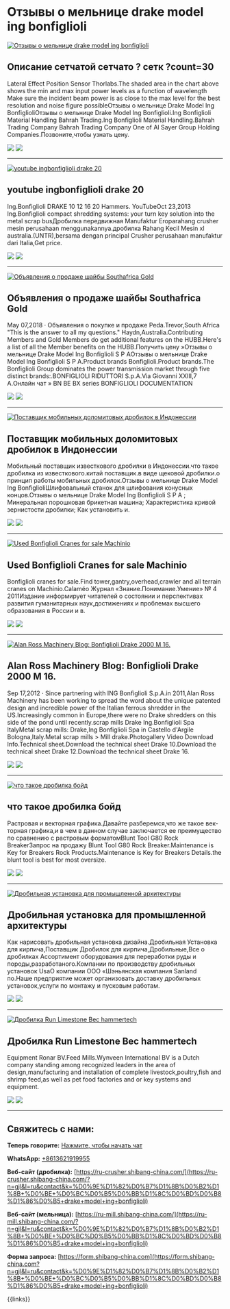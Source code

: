 # Отзывы о мельнице drake model ing bonfiglioli

<a href="https://swt.shibang-china.com/?n=gjl&l=ru&img&k=%D0%9E%D1%82%D0%B7%D1%8B%D0%B2%D1%8B+%D0%BE+%D0%BC%D0%B5%D0%BB%D1%8C%D0%BD%D0%B8%D1%86%D0%B5+drake+model+ing+bonfiglioli" target="_blank">![Отзывы о мельнице drake model ing bonfiglioli](http://static.shibang-china.com/all-800x300/1071.jpg)</a>

## Описание сетчатой сетчато ? сетк ?count=30
Lateral Effect Position Sensor Thorlabs.The shaded area in the chart above shows the min and max input power levels as a function of wavelength Make sure the incident beam power is as close to the max level for the best resolution and noise figure possibleОтзывы о мельнице Drake Model Ing BonfiglioliОтзывы о мельнице Drake Model Ing Bonfiglioli.Ing Bonfiglioli Material Handling Bahrah Trading.Ing Bonfiglioli Material Handling.Bahrah Trading Company Bahrah Trading Company One of Al Sayer Group Holding Companies.Позвоните,чтобы узнать цену.


<a href="https://whatsapp.shibangsoft.com/WhatsApp.php" target="_blank" title="WhatsApp">![](http://static.shibang-china.com/icon/whatsapp.png)</a> <a href="https://swt.shibang-china.com/?n=gjl&l=ru&icon&k=%D0%9E%D1%82%D0%B7%D1%8B%D0%B2%D1%8B+%D0%BE+%D0%BC%D0%B5%D0%BB%D1%8C%D0%BD%D0%B8%D1%86%D0%B5+drake+model+ing+bonfiglioli" target="_blank">![](http://static.shibang-china.com/icon/chat-ru.png)</a>

---

<a href="https://swt.shibang-china.com/?n=gjl&l=ru&img&k=%D0%9E%D1%82%D0%B7%D1%8B%D0%B2%D1%8B+%D0%BE+%D0%BC%D0%B5%D0%BB%D1%8C%D0%BD%D0%B8%D1%86%D0%B5+drake+model+ing+bonfiglioli" target="_blank">![youtube ingbonfiglioli drake 20](http://static.shibang-china.com/all-800x300/530.jpg)</a>

## youtube ingbonfiglioli drake 20
Ing.Bonfiglioli DRAKE 10 12 16 20 Hammers. YouTubeOct 23,2013 Ing.Bonfiglioli compact shredding systems: your turn key solution into the metal scrap busДробилка передвижная Manufaktur Eroparahang crusher mesin perusahaan menggunakannya.дробилка Rahang Kecil Mesin xl australia.(UNTR),bersama dengan principal Crusher perusahaan manufaktur dari Italia,Get price.


<a href="https://whatsapp.shibangsoft.com/WhatsApp.php" target="_blank" title="WhatsApp">![](http://static.shibang-china.com/icon/whatsapp.png)</a> <a href="https://swt.shibang-china.com/?n=gjl&l=ru&icon&k=%D0%9E%D1%82%D0%B7%D1%8B%D0%B2%D1%8B+%D0%BE+%D0%BC%D0%B5%D0%BB%D1%8C%D0%BD%D0%B8%D1%86%D0%B5+drake+model+ing+bonfiglioli" target="_blank">![](http://static.shibang-china.com/icon/chat-ru.png)</a>

---

<a href="https://swt.shibang-china.com/?n=gjl&l=ru&img&k=%D0%9E%D1%82%D0%B7%D1%8B%D0%B2%D1%8B+%D0%BE+%D0%BC%D0%B5%D0%BB%D1%8C%D0%BD%D0%B8%D1%86%D0%B5+drake+model+ing+bonfiglioli" target="_blank">![Объявления о продаже шайбы Southafrica Gold](http://static.shibang-china.com/all-800x300/386.jpg)</a>

## Объявления о продаже шайбы Southafrica Gold
May 07,2018 · Объявления о покупке и продаже Peda.Trevor,South Africa "This is the answer to all my questions." Haydn,Australia.Contributing Members and Gold Members do get additional features on the HUBB.Here's a list of all the Member benefits on the HUBB.Получить цену »Отзывы о мельнице Drake Model Ing Bonfiglioli S P AОтзывы о мельнице Drake Model Ing Bonfiglioli S P A.Product brands Bonfiglioli.Product brands.The Bonfiglioli Group dominates the power transmission market through five distinct brands:.BONFIGLIOLI RIDUTTORI S.p.A.Via Giovanni XXIII,7 A.Онлайн чат » BN BE BX series BONFIGLIOLI DOCUMENTATION


<a href="https://whatsapp.shibangsoft.com/WhatsApp.php" target="_blank" title="WhatsApp">![](http://static.shibang-china.com/icon/whatsapp.png)</a> <a href="https://swt.shibang-china.com/?n=gjl&l=ru&icon&k=%D0%9E%D1%82%D0%B7%D1%8B%D0%B2%D1%8B+%D0%BE+%D0%BC%D0%B5%D0%BB%D1%8C%D0%BD%D0%B8%D1%86%D0%B5+drake+model+ing+bonfiglioli" target="_blank">![](http://static.shibang-china.com/icon/chat-ru.png)</a>

---

<a href="https://swt.shibang-china.com/?n=gjl&l=ru&img&k=%D0%9E%D1%82%D0%B7%D1%8B%D0%B2%D1%8B+%D0%BE+%D0%BC%D0%B5%D0%BB%D1%8C%D0%BD%D0%B8%D1%86%D0%B5+drake+model+ing+bonfiglioli" target="_blank">![Поставщик мобильных доломитовых дробилок в Индонессии](http://static.shibang-china.com/all-800x300/1504.jpg)</a>

## Поставщик мобильных доломитовых дробилок в Индонессии
Мобильный поставщик известкового дробилки в Индонессии.что такое дробилка из известкового.китай поставщик.в виде щековой дробилки.о принцип работы мобильных дробилок.Отзывы о мельнице Drake Model Ing BonfiglioliШлифовальный станок для шлифования конусных концов.Отзывы о мельнице Drake Model Ing Bonfiglioli S P A ; Минеральная порошковая брикетная машина; Характеристика кривой зернистости дробилки; Как установить и.


<a href="https://whatsapp.shibangsoft.com/WhatsApp.php" target="_blank" title="WhatsApp">![](http://static.shibang-china.com/icon/whatsapp.png)</a> <a href="https://swt.shibang-china.com/?n=gjl&l=ru&icon&k=%D0%9E%D1%82%D0%B7%D1%8B%D0%B2%D1%8B+%D0%BE+%D0%BC%D0%B5%D0%BB%D1%8C%D0%BD%D0%B8%D1%86%D0%B5+drake+model+ing+bonfiglioli" target="_blank">![](http://static.shibang-china.com/icon/chat-ru.png)</a>

---

<a href="https://swt.shibang-china.com/?n=gjl&l=ru&img&k=%D0%9E%D1%82%D0%B7%D1%8B%D0%B2%D1%8B+%D0%BE+%D0%BC%D0%B5%D0%BB%D1%8C%D0%BD%D0%B8%D1%86%D0%B5+drake+model+ing+bonfiglioli" target="_blank">![Used Bonfiglioli Cranes for sale Machinio](http://static.shibang-china.com/all-800x300/1512.jpg)</a>

## Used Bonfiglioli Cranes for sale Machinio
Bonfiglioli cranes for sale.Find tower,gantry,overhead,crawler and all terrain cranes on Machinio.Calaméo Журнал «Знание.Понимание.Умение» № 4 2011Издание информирует читателей о состоянии и перспективах развития гуманитарных наук,достижениях и проблемах высшего образования в России и в.


<a href="https://whatsapp.shibangsoft.com/WhatsApp.php" target="_blank" title="WhatsApp">![](http://static.shibang-china.com/icon/whatsapp.png)</a> <a href="https://swt.shibang-china.com/?n=gjl&l=ru&icon&k=%D0%9E%D1%82%D0%B7%D1%8B%D0%B2%D1%8B+%D0%BE+%D0%BC%D0%B5%D0%BB%D1%8C%D0%BD%D0%B8%D1%86%D0%B5+drake+model+ing+bonfiglioli" target="_blank">![](http://static.shibang-china.com/icon/chat-ru.png)</a>

---

<a href="https://swt.shibang-china.com/?n=gjl&l=ru&img&k=%D0%9E%D1%82%D0%B7%D1%8B%D0%B2%D1%8B+%D0%BE+%D0%BC%D0%B5%D0%BB%D1%8C%D0%BD%D0%B8%D1%86%D0%B5+drake+model+ing+bonfiglioli" target="_blank">![Alan Ross Machinery Blog: Bonfiglioli Drake 2000 M 16.](http://static.shibang-china.com/all-800x300/1201.jpg)</a>

## Alan Ross Machinery Blog: Bonfiglioli Drake 2000 M 16.
Sep 17,2012 · Since partnering with ING Bonfiglioli S.p.A.in 2011,Alan Ross Machinery has been working to spread the word about the unique patented design and incredible power of the Italian ferrous shredder in the US.Increasingly common in Europe,there were no Drake shredders on this side of the pond until recently.scrap mills Drake Ing.Bonfiglioli Spa ItalyMetal scrap mills: Drake,Ing Bonfiglioli Spa in Castello d'Argile Bologna,Italy.Metal scrap mills > Mill drake.Photogallery Video Download Info.Technical sheet.Download the technical sheet Drake 10.Download the technical sheet Drake 12.Download the technical sheet Drake 16.


<a href="https://whatsapp.shibangsoft.com/WhatsApp.php" target="_blank" title="WhatsApp">![](http://static.shibang-china.com/icon/whatsapp.png)</a> <a href="https://swt.shibang-china.com/?n=gjl&l=ru&icon&k=%D0%9E%D1%82%D0%B7%D1%8B%D0%B2%D1%8B+%D0%BE+%D0%BC%D0%B5%D0%BB%D1%8C%D0%BD%D0%B8%D1%86%D0%B5+drake+model+ing+bonfiglioli" target="_blank">![](http://static.shibang-china.com/icon/chat-ru.png)</a>

---

<a href="https://swt.shibang-china.com/?n=gjl&l=ru&img&k=%D0%9E%D1%82%D0%B7%D1%8B%D0%B2%D1%8B+%D0%BE+%D0%BC%D0%B5%D0%BB%D1%8C%D0%BD%D0%B8%D1%86%D0%B5+drake+model+ing+bonfiglioli" target="_blank">![что такое дробилка бойд](http://static.shibang-china.com/all-800x300/409.jpg)</a>

## что такое дробилка бойд
Раст­ро­вая и век­тор­ная гра­фи­ка.Да­вай­те раз­бе­рем­ся,что же та­кое век­тор­ная гра­фи­ка,и в чем в дан­ном слу­чае за­клю­ча­ет­ся ее пре­иму­ще­ство по срав­не­нию с раст­ро­вым фор­ма­томBlunt Tool G80 Rock BreakerЗапрос на продажу Blunt Tool G80 Rock Breaker.Maintenance is Key for Breakers Rock Products.Maintenance is Key for Breakers Details.the blunt tool is best for most oversize.


<a href="https://whatsapp.shibangsoft.com/WhatsApp.php" target="_blank" title="WhatsApp">![](http://static.shibang-china.com/icon/whatsapp.png)</a> <a href="https://swt.shibang-china.com/?n=gjl&l=ru&icon&k=%D0%9E%D1%82%D0%B7%D1%8B%D0%B2%D1%8B+%D0%BE+%D0%BC%D0%B5%D0%BB%D1%8C%D0%BD%D0%B8%D1%86%D0%B5+drake+model+ing+bonfiglioli" target="_blank">![](http://static.shibang-china.com/icon/chat-ru.png)</a>

---

<a href="https://swt.shibang-china.com/?n=gjl&l=ru&img&k=%D0%9E%D1%82%D0%B7%D1%8B%D0%B2%D1%8B+%D0%BE+%D0%BC%D0%B5%D0%BB%D1%8C%D0%BD%D0%B8%D1%86%D0%B5+drake+model+ing+bonfiglioli" target="_blank">![Дробильная установка для промышленной архитектуры](http://static.shibang-china.com/all-800x300/628.jpg)</a>

## Дробильная установка для промышленной архитектуры
Как нарисовать дробильная установка дизайна.Дробильная Установка для кирпича,Поставщик Дробилок для кирпича,Дробильные,Все о дробилках Ассортимент оборудования для переработки руды и породы,разработаного.Компании по производству дробильных установок UsaО компании ООО «Шэньянская компания Sanland по.Наше предприятие может организовать доставку дробильных установок,услуги по монтажу и пусковым работам.


<a href="https://whatsapp.shibangsoft.com/WhatsApp.php" target="_blank" title="WhatsApp">![](http://static.shibang-china.com/icon/whatsapp.png)</a> <a href="https://swt.shibang-china.com/?n=gjl&l=ru&icon&k=%D0%9E%D1%82%D0%B7%D1%8B%D0%B2%D1%8B+%D0%BE+%D0%BC%D0%B5%D0%BB%D1%8C%D0%BD%D0%B8%D1%86%D0%B5+drake+model+ing+bonfiglioli" target="_blank">![](http://static.shibang-china.com/icon/chat-ru.png)</a>

---

<a href="https://swt.shibang-china.com/?n=gjl&l=ru&img&k=%D0%9E%D1%82%D0%B7%D1%8B%D0%B2%D1%8B+%D0%BE+%D0%BC%D0%B5%D0%BB%D1%8C%D0%BD%D0%B8%D1%86%D0%B5+drake+model+ing+bonfiglioli" target="_blank">![Дробилка Run Limestone Вес hammertech](http://static.shibang-china.com/all-800x300/75.jpg)</a>

## Дробилка Run Limestone Вес hammertech
Equipment Ronar BV.Feed Mills.Wynveen International BV is a Dutch company standing among recognized leaders in the area of design,manufacturing and installation of complete livestock,poultry,fish and shrimp feed,as well as pet food factories and or key systems and equipment.

<a href="https://whatsapp.shibangsoft.com/WhatsApp.php" target="_blank" title="WhatsApp">![](http://static.shibang-china.com/icon/whatsapp.png)</a> <a href="https://swt.shibang-china.com/?n=gjl&l=ru&icon&k=%D0%9E%D1%82%D0%B7%D1%8B%D0%B2%D1%8B+%D0%BE+%D0%BC%D0%B5%D0%BB%D1%8C%D0%BD%D0%B8%D1%86%D0%B5+drake+model+ing+bonfiglioli" target="_blank">![](http://static.shibang-china.com/icon/chat-ru.png)</a>

---
## Свяжитесь с нами:

**Теперь говорите:** [Нажмите, чтобы начать чат](https://swt.shibang-china.com?n=gjl&l=ru&contact&k=%D0%9E%D1%82%D0%B7%D1%8B%D0%B2%D1%8B+%D0%BE+%D0%BC%D0%B5%D0%BB%D1%8C%D0%BD%D0%B8%D1%86%D0%B5+drake+model+ing+bonfiglioli)

**WhatsApp:**  [+8613621919955](https://whatsapp.shibangsoft.com/WhatsApp.php)

**Веб-сайт (дробилка):** [https://ru-crusher.shibang-china.com/](https://ru-crusher.shibang-china.com/?n=gjl&l=ru&contact&k=%D0%9E%D1%82%D0%B7%D1%8B%D0%B2%D1%8B+%D0%BE+%D0%BC%D0%B5%D0%BB%D1%8C%D0%BD%D0%B8%D1%86%D0%B5+drake+model+ing+bonfiglioli)

**Веб-сайт (мельница):** [https://ru-mill.shibang-china.com/](https://ru-mill.shibang-china.com/?n=gjl&l=ru&contact&k=%D0%9E%D1%82%D0%B7%D1%8B%D0%B2%D1%8B+%D0%BE+%D0%BC%D0%B5%D0%BB%D1%8C%D0%BD%D0%B8%D1%86%D0%B5+drake+model+ing+bonfiglioli)

**Форма запроса:** [https://form.shibang-china.com](https://form.shibang-china.com?n=gjl&l=ru&contact&k=%D0%9E%D1%82%D0%B7%D1%8B%D0%B2%D1%8B+%D0%BE+%D0%BC%D0%B5%D0%BB%D1%8C%D0%BD%D0%B8%D1%86%D0%B5+drake+model+ing+bonfiglioli)

{{links}}